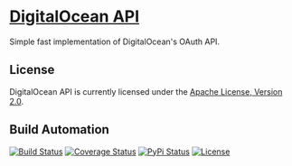 # [DigitalOcean API](http://digitalocean-api.hive.pt)

Simple fast implementation of DigitalOcean's OAuth API.

## License

DigitalOcean API is currently licensed under the [Apache License, Version 2.0](http://www.apache.org/licenses/).

## Build Automation

[![Build Status](https://travis-ci.org/hivesolutions/digitalocean_api.svg?branch=master)](https://travis-ci.org/hivesolutions/digitalocean_api)
[![Coverage Status](https://coveralls.io/repos/hivesolutions/digitalocean_api/badge.svg?branch=master)](https://coveralls.io/r/hivesolutions/digitalocean_api?branch=master)
[![PyPi Status](https://img.shields.io/pypi/v/digitalocean_api_python.svg)](https://pypi.python.org/pypi/digitalocean_api_python)
[![License](https://img.shields.io/badge/license-Apache%202.0-blue.svg)](http://www.apache.org/licenses/)
